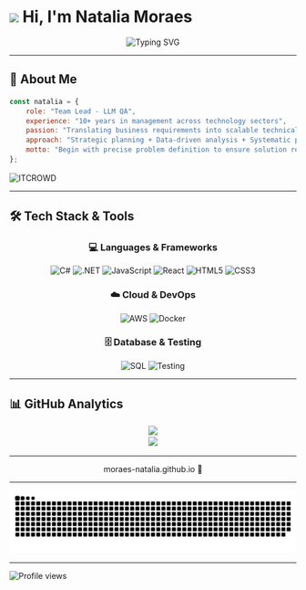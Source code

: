 # <img src="https://raw.githubusercontent.com/MartinHeinz/MartinHeinz/master/wave.gif" width="30px"> Hi, I'm Natalia Moraes

<div align="center">
  
  ![Typing SVG](https://readme-typing-svg.herokuapp.com?font=Orbitron&size=30&duration=3000&pause=1000&color=1E90FF&center=true&vCenter=true&multiline=true&width=600&height=100&lines=Project+Management+Professional;Programming+Passionate)

  
</div>

---

## 🚀 About Me

```javascript
const natalia = {
    role: "Team Lead - LLM QA",
    experience: "10+ years in management across technology sectors",
    passion: "Translating business requirements into scalable technical solutions",
    approach: "Strategic planning + Data-driven analysis + Systematic problem-solving",
    motto: "Begin with precise problem definition to ensure solution relevance"
};
```

<img align="center" src="https://media.giphy.com/media/13HgwGsXF0aiGY/giphy.gif" width="400" alt="ITCROWD">


---

## 🛠️ Tech Stack & Tools

<div align="center">

### 💻 Languages & Frameworks
![C#](https://img.shields.io/badge/C%23-1E90FF?style=for-the-badge&logo=c-sharp&logoColor=white)
![.NET](https://img.shields.io/badge/.NET-4169E1?style=for-the-badge&logo=dotnet&logoColor=white)
![JavaScript](https://img.shields.io/badge/JavaScript-4682B4?style=for-the-badge&logo=javascript&logoColor=white)
![React](https://img.shields.io/badge/React-0B5394?style=for-the-badge&logo=react&logoColor=white)
![HTML5](https://img.shields.io/badge/HTML5-4169E1?style=for-the-badge&logo=html5&logoColor=white)
![CSS3](https://img.shields.io/badge/CSS3-1E90FF?style=for-the-badge&logo=css3&logoColor=white)

### ☁️ Cloud & DevOps
![AWS](https://img.shields.io/badge/Amazon_AWS-4682B4?style=for-the-badge&logo=amazonaws&logoColor=white)
![Docker](https://img.shields.io/badge/Docker-1E90FF?style=for-the-badge&logo=docker&logoColor=white)

### 🗄️ Database & Testing
![SQL](https://img.shields.io/badge/SQL-4169E1?style=for-the-badge&logo=mysql&logoColor=white)
![Testing](https://img.shields.io/badge/Testing-0B5394?style=for-the-badge&logo=checkmarx&logoColor=white)

</div>

---

## 📊 GitHub Analytics

<div align="center">
  <img height="180em" src="https://github-readme-stats.vercel.app/api?username=moraes-natalia&show_icons=true&theme=tokyonight&bg_color=0d1117&title_color=1E90FF&text_color=ffffff&icon_color=4169E1&border_color=1E90FF"/>
</div>

<div align="center">
  <img src="https://github-readme-streak-stats.herokuapp.com/?user=moraes-natalia&theme=tokyonight&background=0d1117&stroke=1E90FF&ring=1E90FF&fire=4169E1&currStreakLabel=ffffff&sideNums=ffffff&currStreakNum=1E90FF&dates=ffffff&sideLabels=ffffff"/>
</div>


---


<div align="center">

moraes-natalia.github.io 🔗
  
</div>

---

  
  <img src="https://raw.githubusercontent.com/platane/snk/output/github-contribution-grid-snake-dark.svg" />
  
</div>

---
 <img src="https://komarev.com/ghpvc/?username=moraes-natalia&color=1E90FF&style=for-the-badge&label=Profile+Views" alt="Profile views" />